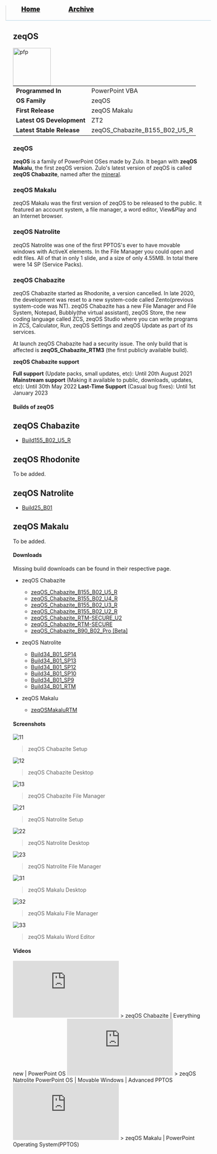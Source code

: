 <blockquote style="background: #0000;border-bottom: 1px solid #B2D2E1;height: 30px;margin: 0 -20px 20px;padding: 0px 20px 9px 40px;">
  <p style=""><a href="https://hexa-one.github.io/pptos-wiki/" style="font-size: 17px;font-weight: 900;font-style: normal;text-shadow: rgba(255,255,255,0.9) 0 1px 0;">Home</a>&nbsp;&nbsp;&nbsp;&nbsp;&nbsp;&nbsp;&nbsp;&nbsp;&nbsp;&nbsp;&nbsp;&nbsp;&nbsp;&nbsp;&nbsp;&nbsp;&nbsp;&nbsp;
    <a href="https://hexa-one.github.io/pptos-wiki/archive/" style="font-size: 17px;font-weight: 900;font-style: normal;text-shadow: rgba(255,255,255,0.9) 0 1px 0;">Archive</a>
  </p>
</blockquote>

## zeqOS

<a>
  <img align="left" height="100" alt="pfp" src="https://user-images.githubusercontent.com/58103738/128864791-d81ba4bc-c39c-4069-afb8-3a331f487bc3.png" />
</a>

|                           |                               |
| ------------------------- | ----------------------------- |
| **Programmed In**         | PowerPoint VBA                |
| **OS Family**             | zeqOS                         |
| **First Release**         | zeqOS Makalu                  |
| **Latest OS Development** | ZT2                           |
| **Latest Stable Release** | zeqOS_Chabazite_B155_B02_U5_R |

### zeqOS

**zeqOS** is a family of PowerPoint OSes made by Zulo. It began with **zeqOS Makalu**, the first zeqOS version. Zulo's latest version of zeqOS is called **zeqOS Chabazite**, named after the [mineral](https://en.wikipedia.org/wiki/Chabazite).

### zeqOS Makalu

zeqOS Makalu was the first version of zeqOS to be released to the public. It featured an account system, a file manager, a word editor, View&Play and an Internet browser.

### zeqOS Natrolite

zeqOS Natrolite was one of the first PPTOS's ever to have movable windows with ActiveX elements. In the File Manager you could open and edit files. All of that in only 1 slide, and a size of only 4.55MB. In total there were 14 SP (Service Packs).

### zeqOS Chabazite

zeqOS Chabazite started as Rhodonite, a version cancelled. In late 2020, the development was reset to a new system-code called Zento(previous system-code was NT).
zeqOS Chabazite has a new File Manager and File System, Notepad, Bubbly(the virtual assistant), zeqOS Store, the new coding language called ZCS, zeqOS Studio where you can write programs in ZCS, Calculator, Run, zeqOS Settings and zeqOS Update as part of its services.

At launch zeqOS Chabazite had a security issue. The only build that is affected is **zeqOS_Chabazite_RTM3** (the first publicly available build).

**zeqOS Chabazite support**

**Full support** (Update packs, small updates, etc): Until 20th August 2021
**Mainstream support** (Making it available to public, downloads, updates, etc): Until 30th May 2022
**Last-Time Support** (Casual bug fixes): Until 1st January 2023

#### Builds of zeqOS

## zeqOS Chabazite
- [Build155_B02_U5_R](Build155_B02_U5_R)

## zeqOS Rhodonite
To be added.

## zeqOS Natrolite
- [Build25_B01](Build25_B01)

## zeqOS Makalu
To be added.

#### Downloads

Missing build downloads can be found in their respective page.

- zeqOS Chabazite
  - [zeqOS_Chabazite_B155_B02_U5_R](https://github.com/hexa-one/pptos-wiki/raw/gh-pages/files/Zeq_OS/zeqOS_Chabazite_B155_B02_U5_R.pptm)
  - [zeqOS_Chabazite_B155_B02_U4_R](https://github.com/hexa-one/pptos-wiki/raw/gh-pages/files/Zeq_OS/zeqOS_Chabazite_B155_B02_U4_R.pptm)
  - [zeqOS_Chabazite_B155_B02_U3_R](https://github.com/hexa-one/pptos-wiki/raw/gh-pages/files/Zeq_OS/zeqOS_Chabazite_B155_B02_U3_R.pptm)
  - [zeqOS_Chabazite_B155_B02_U2_R](https://github.com/hexa-one/pptos-wiki/raw/gh-pages/files/Zeq_OS/zeqOS_Chabazite_B155_B02_U2_R.pptm)
  - [zeqOS_Chabazite_RTM-SECURE_U2](https://github.com/hexa-one/pptos-wiki/raw/gh-pages/files/Zeq_OS/zeqOS_Chabazite_RTM-SECURE_U2.pptm)
  - [zeqOS_Chabazite_RTM-SECURE](https://github.com/hexa-one/pptos-wiki/raw/gh-pages/files/Zeq_OS/zeqOS_Chabazite_RTM-SECURE.pptm)
  - [zeqOS_Chabazite_B90_B02_Pro [Beta]](https://github.com/hexa-one/pptos-wiki/raw/gh-pages/files/Zeq_OS/Build90_B02_Pro.pptm)

- zeqOS Natrolite
  - [Build34_B01_SP14](https://github.com/hexa-one/pptos-wiki/raw/gh-pages/files/Zeq_OS/Build34_B01_SP14.pptm)
  - [Build34_B01_SP13](https://github.com/hexa-one/pptos-wiki/raw/gh-pages/files/Zeq_OS/Build34_B01_SP13.pptm)
  - [Build34_B01_SP12](https://github.com/hexa-one/pptos-wiki/raw/gh-pages/files/Zeq_OS/Build34_B01_SP12.pptm)
  - [Build34_B01_SP10](https://github.com/hexa-one/pptos-wiki/raw/gh-pages/files/Zeq_OS/Build34_B01_SP10.pptm)
  - [Build34_B01_SP9](https://github.com/hexa-one/pptos-wiki/raw/gh-pages/files/Zeq_OS/Build34_B01_SP9.pptm)
  - [Build34_B01_RTM](https://github.com/hexa-one/pptos-wiki/raw/gh-pages/files/Zeq_OS/Build34_B01_RTM.pptm)

- zeqOS Makalu
  - [zeqOSMakaluRTM](https://github.com/hexa-one/pptos-wiki/raw/gh-pages/files/Zeq_OS/zeqOSMakaluRTM.pptm)

#### Screenshots

![11](https://user-images.githubusercontent.com/58103738/128869859-fdedc6ac-e8d3-4d0c-ac48-30a10a38440c.png)
> zeqOS Chabazite Setup

![12](https://user-images.githubusercontent.com/58103738/128870042-a345f5bd-14c7-4264-a1bf-92b18980828a.png)
> zeqOS Chabazite Desktop

![13](https://user-images.githubusercontent.com/58103738/128869962-5db0d2b9-0515-474c-baaa-5463871351d3.png)
> zeqOS Chabazite File Manager

![21](https://user-images.githubusercontent.com/58103738/128869679-0e2ce490-e576-4d86-9b20-a84f779006d4.png)
> zeqOS Natrolite Setup

![22](https://user-images.githubusercontent.com/58103738/128869506-6445733c-c61b-4b6e-993c-6b71826c3913.png)
> zeqOS Natrolite Desktop

![23](https://user-images.githubusercontent.com/58103738/128869747-953b10fb-91f8-4fc4-bf66-3b4b077b6fb0.png)
> zeqOS Natrolite File Manager

![31](https://user-images.githubusercontent.com/58103738/128869121-b1139f38-e584-4dd3-bc71-8990749f32cd.png)
> zeqOS Makalu Desktop

![32](https://user-images.githubusercontent.com/58103738/128869270-d9006d67-8ad3-4eed-9336-3c6c7b187ddd.png)
> zeqOS Makalu File Manager

![33](https://user-images.githubusercontent.com/58103738/128869370-ebda876e-25f4-4f85-b2d4-e66789d9c1f1.png)
> zeqOS Makalu Word Editor

#### Videos

<iframe width="280" height="150" src="https://www.youtube-nocookie.com/embed/gsUsA7E4_bs" title="YouTube video player" frameborder="0" allow="accelerometer; autoplay; clipboard-write; encrypted-media; gyroscope; picture-in-picture" allowfullscreen></iframe>
> zeqOS Chabazite &#124; Everything new &#124; PowerPoint OS

<iframe width="280" height="150" src="https://www.youtube-nocookie.com/embed/zJvO6dAL_3E" title="YouTube video player" frameborder="0" allow="accelerometer; autoplay; clipboard-write; encrypted-media; gyroscope; picture-in-picture" allowfullscreen></iframe>
> zeqOS Natrolite PowerPoint OS &#124; Movable Windows &#124; Advanced PPTOS

<iframe width="280" height="150" src="https://www.youtube-nocookie.com/embed/KLo0D9H2rWo" title="YouTube video player" frameborder="0" allow="accelerometer; autoplay; clipboard-write; encrypted-media; gyroscope; picture-in-picture" allowfullscreen></iframe>
> zeqOS Makalu &#124; PowerPoint Operating System(PPTOS)

<body style="background-image: url(https://raw.githubusercontent.com/hexa-one/pptos-wiki/gh-pages/assets/background/background.png);background-repeat: no-repeat;background-attachment: fixed;background-size: cover;">

